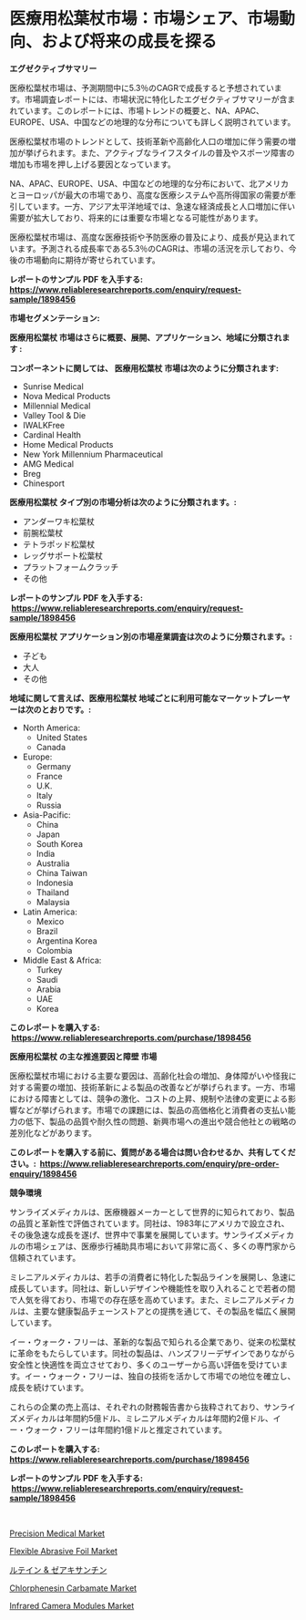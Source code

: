 <p><h1>医療用松葉杖市場：市場シェア、市場動向、および将来の成長を探る</h1></p><p><strong>エグゼクティブサマリー</strong></p>
<p><p>医療松葉杖市場は、予測期間中に5.3％のCAGRで成長すると予想されています。市場調査レポートには、市場状況に特化したエグゼクティブサマリーが含まれています。このレポートには、市場トレンドの概要と、NA、APAC、EUROPE、USA、中国などの地理的な分布についても詳しく説明されています。</p><p>医療松葉杖市場のトレンドとして、技術革新や高齢化人口の増加に伴う需要の増加が挙げられます。また、アクティブなライフスタイルの普及やスポーツ障害の増加も市場を押し上げる要因となっています。</p><p>NA、APAC、EUROPE、USA、中国などの地理的な分布において、北アメリカとヨーロッパが最大の市場であり、高度な医療システムや高所得国家の需要が牽引しています。一方、アジア太平洋地域では、急速な経済成長と人口増加に伴い需要が拡大しており、将来的には重要な市場となる可能性があります。</p><p>医療松葉杖市場は、高度な医療技術や予防医療の普及により、成長が見込まれています。予測される成長率である5.3％のCAGRは、市場の活況を示しており、今後の市場動向に期待が寄せられています。</p></p>
<p><strong>レポートのサンプル PDF を入手する: <a href="https://www.reliableresearchreports.com/enquiry/request-sample/1898456">https://www.reliableresearchreports.com/enquiry/request-sample/1898456</a></strong></p>
<p><strong>市場セグメンテーション:</strong></p>
<p><strong> 医療用松葉杖 市場はさらに概要、展開、アプリケーション、地域に分類されます :</strong></p>
<p><strong>コンポーネントに関しては、 医療用松葉杖 市場は次のように分類されます: &nbsp;</strong></p>
<p><ul><li>Sunrise Medical</li><li>Nova Medical Products</li><li>Millennial Medical</li><li>Valley Tool & Die</li><li>IWALKFree</li><li>Cardinal Health</li><li>Home Medical Products</li><li>New York Millennium Pharmaceutical</li><li>AMG Medical</li><li>Breg</li><li>Chinesport</li></ul></p>
<p><strong> 医療用松葉杖 タイプ別の市場分析は次のように分類されます。:</strong></p>
<p><ul><li>アンダーワキ松葉杖</li><li>前腕松葉杖</li><li>テトラポッド松葉杖</li><li>レッグサポート松葉杖</li><li>プラットフォームクラッチ</li><li>その他</li></ul></p>
<p><strong>レポートのサンプル PDF を入手する: &nbsp;<a href="https://www.reliableresearchreports.com/enquiry/request-sample/1898456">https://www.reliableresearchreports.com/enquiry/request-sample/1898456</a></strong></p>
<p><strong> 医療用松葉杖 アプリケーション別の市場産業調査は次のように分類されます。:</strong></p>
<p><ul><li>子ども</li><li>大人</li><li>その他</li></ul></p>
<p><strong>地域に関して言えば、医療用松葉杖 地域ごとに利用可能なマーケットプレーヤーは次のとおりです。:</strong></p>
<p><ul>
    <li>
        North America:
        <ul>
            <li>United States</li>
            <li>Canada</li>
        </ul>
    </li>
    <li>
        Europe:
        <ul>
            <li>Germany</li>
            <li>France</li>
            <li>U.K.</li>
            <li>Italy</li>
            <li>Russia</li>
        </ul>
    </li>
    <li>
        Asia-Pacific:
        <ul>
            <li>China</li>
            <li>Japan</li>
            <li>South Korea</li>
            <li>India</li>
            <li>Australia</li>
            <li>China Taiwan</li>
            <li>Indonesia</li>
            <li>Thailand</li>
            <li>Malaysia</li>
        </ul>
    </li>
    <li>
        Latin America:
        <ul>
            <li>Mexico</li>
            <li>Brazil</li>
            <li>Argentina Korea</li>
            <li>Colombia</li>
        </ul>
    </li>
    <li>
        Middle East & Africa:
        <ul>
            <li>Turkey</li>
            <li>Saudi</li>
            <li>Arabia</li>
            <li>UAE</li>
            <li>Korea</li>
        </ul>
    </li>
    </ul></p>
<p><strong>このレポートを購入する: &nbsp;<a href="https://www.reliableresearchreports.com/purchase/1898456">https://www.reliableresearchreports.com/purchase/1898456</a></strong></p>
<p><strong>医療用松葉杖 の主な推進要因と障壁 市場</strong></p>
<p><p>医療松葉杖市場における主要な要因は、高齢化社会の増加、身体障がいや怪我に対する需要の増加、技術革新による製品の改善などが挙げられます。一方、市場における障害としては、競争の激化、コストの上昇、規制や法律の変更による影響などが挙げられます。市場での課題には、製品の高価格化と消費者の支払い能力の低下、製品の品質や耐久性の問題、新興市場への進出や競合他社との戦略の差別化などがあります。</p></p>
<p><strong>このレポートを購入する前に、質問がある場合は問い合わせるか、共有してください。:&nbsp; <a href="https://www.reliableresearchreports.com/enquiry/pre-order-enquiry/1898456">https://www.reliableresearchreports.com/enquiry/pre-order-enquiry/1898456</a></strong></p>
<p><strong>競争環境</strong></p>
<p><p>サンライズメディカルは、医療機器メーカーとして世界的に知られており、製品の品質と革新性で評価されています。同社は、1983年にアメリカで設立され、その後急速な成長を遂げ、世界中で事業を展開しています。サンライズメディカルの市場シェアは、医療歩行補助具市場において非常に高く、多くの専門家から信頼されています。</p><p>ミレニアルメディカルは、若手の消費者に特化した製品ラインを展開し、急速に成長しています。同社は、新しいデザインや機能性を取り入れることで若者の間で人気を得ており、市場での存在感を高めています。また、ミレニアルメディカルは、主要な健康製品チェーンストアとの提携を通じて、その製品を幅広く展開しています。</p><p>イー・ウォーク・フリーは、革新的な製品で知られる企業であり、従来の松葉杖に革命をもたらしています。同社の製品は、ハンズフリーデザインでありながら安全性と快適性を両立させており、多くのユーザーから高い評価を受けています。イー・ウォーク・フリーは、独自の技術を活かして市場での地位を確立し、成長を続けています。</p><p>これらの企業の売上高は、それぞれの財務報告書から抜粋されており、サンライズメディカルは年間約5億ドル、ミレニアルメディカルは年間約2億ドル、イー・ウォーク・フリーは年間約1億ドルと推定されています。</p></p>
<p><strong>このレポートを購入する: &nbsp; <a href="https://www.reliableresearchreports.com/purchase/1898456">https://www.reliableresearchreports.com/purchase/1898456</a></strong></p>
<p><strong>レポートのサンプル PDF を入手する: &nbsp;<a href="https://www.reliableresearchreports.com/enquiry/request-sample/1898456">https://www.reliableresearchreports.com/enquiry/request-sample/1898456</a></strong><strong></strong></p>
<p>&nbsp;</p>
<p><p><a href="https://issuu.com/reportprime-2/docs/precision-medical-market-size-2030.pptx">Precision Medical Market</a></p><p><a href="https://three-jumbo-f6d.notion.site/Flexible-Abrasive-Foil-Market-Size-Furnishes-Valuable-Information-Encompassing-Market-Share-Market--d5aed0b0e5ff4e378628a941a63af1cd">Flexible Abrasive Foil Market</a></p><p><a href="https://github.com/bevdtkn4419963/Market-Research-Report-List-1/blob/main/7217703194233.md">ルテイン & ゼアキサンチン</a></p><p><a href="https://github.com/globismark/Market-Research-Report-List-2/blob/main/chlorphenesin-carbamate-market.md">Chlorphenesin Carbamate Market</a></p><p><a href="https://view.publitas.com/reportprime-1/infrared-camera-modules-market-analysis-and-market-size-global-industry-overview-market-segmentation-and-forecast-2024-to-2031/">Infrared Camera Modules Market</a></p></p>